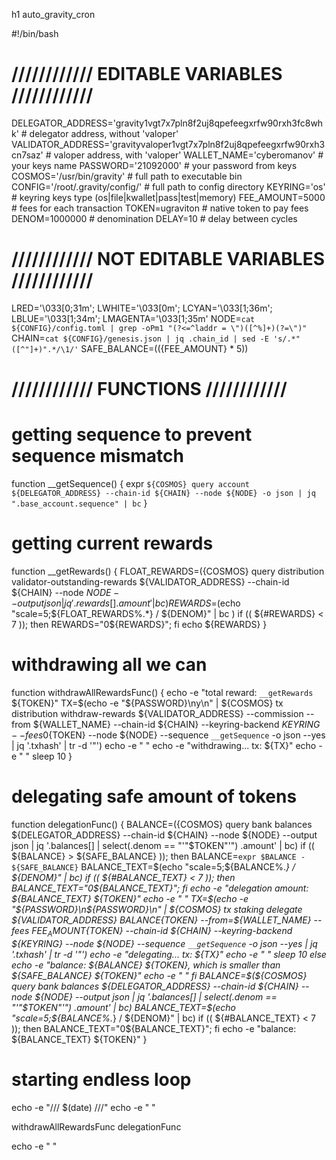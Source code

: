 h1 auto_gravity_cron

#!/bin/bash

# //////////// EDITABLE VARIABLES ////////////

DELEGATOR_ADDRESS='gravity1vgt7x7pln8f2uj8qpefeegxrfw90rxh3fc8whk'         # delegator address, without 'valoper'
VALIDATOR_ADDRESS='gravityvaloper1vgt7x7pln8f2uj8qpefeegxrfw90rxh3cn7saz'  # valoper address, with 'valoper'
WALLET_NAME='cyberomanov'                                                  # your keys name
PASSWORD='21092000'                                                        # your password from keys
COSMOS='/usr/bin/gravity'                                                  # full path to executable bin
CONFIG='/root/.gravity/config/'                                            # full path to config directory
KEYRING='os'                                                               # keyring keys type (os|file|kwallet|pass|test|memory)
FEE_AMOUNT=5000                                                            # fees for each transaction
TOKEN=ugraviton                                                            # native token to pay fees
DENOM=1000000                                                              # denomination
DELAY=10                                                                   # delay between cycles

# //////////// NOT EDITABLE VARIABLES ////////////

LRED='\033[0;31m'; LWHITE='\033[0m'; LCYAN='\033[1;36m'; LBLUE='\033[1;34m'; LMAGENTA='\033[1;35m'
NODE=`cat ${CONFIG}/config.toml | grep -oPm1 "(?<=^laddr = \")([^%]+)(?=\")"`
CHAIN=`cat ${CONFIG}/genesis.json | jq .chain_id | sed -E 's/.*"([^"]+)".*/\1/'`
SAFE_BALANCE=$((${FEE_AMOUNT} * 5))

# //////////// FUNCTIONS ////////////

# getting sequence to prevent sequence mismatch
function __getSequence() {
    expr `${COSMOS} query account ${DELEGATOR_ADDRESS} --chain-id ${CHAIN} --node ${NODE} -o json | jq ".base_account.sequence" | bc`
}

# getting current rewards
function __getRewards() {
    FLOAT_REWARDS=$(${COSMOS} query distribution validator-outstanding-rewards ${VALIDATOR_ADDRESS} --chain-id ${CHAIN} --node ${NODE} --output json | jq '.rewards[] .amount' | bc)
    REWARDS=$(echo "scale=5;${FLOAT_REWARDS%.*} / ${DENOM}" | bc )
    if (( ${#REWARDS} < 7 )); then REWARDS="0${REWARDS}"; fi
    echo ${REWARDS}
}

# withdrawing all we can
function withdrawAllRewardsFunc() {
    echo -e "total reward: `__getRewards` ${TOKEN}"
    TX=$(echo -e "${PASSWORD}\ny\n" | ${COSMOS} tx distribution withdraw-rewards ${VALIDATOR_ADDRESS} --commission --from ${WALLET_NAME} --chain-id ${CHAIN} --keyring-backend ${KEYRING} --fees 0${TOKEN} --node ${NODE} --sequence `__getSequence` -o json --yes | jq '.txhash' | tr -d '"')
    echo -e " "
    echo -e "withdrawing... tx: ${TX}"
	echo -e " "
    sleep 10
}

# delegating safe amount of tokens
function delegationFunc() {
    BALANCE=$(${COSMOS} query bank balances ${DELEGATOR_ADDRESS} --chain-id ${CHAIN} --node ${NODE} --output json | jq '.balances[] | select(.denom == "'"$TOKEN"'") .amount' | bc)
    if (( ${BALANCE} > ${SAFE_BALANCE} )); then
        BALANCE=`expr $BALANCE - ${SAFE_BALANCE}`
        BALANCE_TEXT=$(echo "scale=5;${BALANCE%.*} / ${DENOM}" | bc)
        if (( ${#BALANCE_TEXT} < 7 )); then BALANCE_TEXT="0${BALANCE_TEXT}"; fi
	    echo -e "delegation amount: ${BALANCE_TEXT} ${TOKEN}"
	    echo -e " "
        TX=$(echo -e "${PASSWORD}\n${PASSWORD}\n" | ${COSMOS} tx staking delegate ${VALIDATOR_ADDRESS} ${BALANCE}${TOKEN} --from=${WALLET_NAME} --fees ${FEE_AMOUNT}${TOKEN} --chain-id ${CHAIN} --keyring-backend ${KEYRING} --node ${NODE} --sequence `__getSequence` -o json --yes  | jq '.txhash' | tr -d '"')
        echo -e "delegating... tx: ${TX}"
	    echo -e " "
        sleep 10
    else
        echo -e "balance: ${BALANCE} ${TOKEN}, which is smaller than ${SAFE_BALANCE} ${TOKEN}"
	    echo -e " "
    fi
    BALANCE=$(${COSMOS} query bank balances ${DELEGATOR_ADDRESS} --chain-id ${CHAIN} --node ${NODE} --output json | jq '.balances[] | select(.denom == "'"$TOKEN"'") .amount' | bc)
    BALANCE_TEXT=$(echo "scale=5;${BALANCE%.*} / ${DENOM}" | bc)
    if (( ${#BALANCE_TEXT} < 7 )); then BALANCE_TEXT="0${BALANCE_TEXT}"; fi
    echo -e "balance: ${BALANCE_TEXT} ${TOKEN}"
}

# starting endless loop


echo -e "/// $(date) ///"
echo -e " "

withdrawAllRewardsFunc
delegationFunc

echo -e " "
